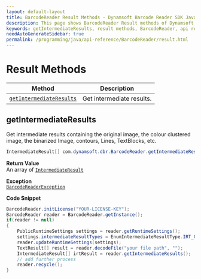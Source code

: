 ```yaml
---
layout: default-layout
title: BarcodeReader Result Methods - Dynamsoft Barcode Reader SDK Java Edition API Reference
description: This page shows BarcodeReader Result methods of Dynamsoft Barcode Reader SDK Java Edition API Reference.
keywords: getIntermediateResults, result methods, BarcodeReader, api reference, java
needAutoGenerateSidebar: true
permalink: /programming/java/api-reference/BarcodeReader/result.html
---
```



# Result Methods

  | Method               | Description |
  |----------------------|-------------|
  | [`getIntermediateResults`](#getintermediateresults) | Get intermediate results. |






## getIntermediateResults
Get intermediate results containing the original image, the colour clustered image, the binarized Image, contours, Lines, TextBlocks, etc.

```java
IntermediateResult[] com.dynamsoft.dbr.BarcodeReader.getIntermediateResults() throws BarcodeReaderException 
```   

**Return Value**  
An array of [`IntermediateResult`](../class/IntermediateResult.md)

**Exception**  
[`BarcodeReaderException`](../class/BarcodeReaderException.md)


**Code Snippet**  
```java
BarcodeReader.initLicense("YOUR-LICENSE-KEY");
BarcodeReader reader = BarcodeReader.getInstance();
if(reader != null)
{
  	PublicRuntimeSettings settings = reader.getRuntimeSettings();
  	settings.intermediateResultTypes = EnumIntermediateResultType.IRT_ORIGINAL_IMAGE | EnumIntermediateResultType.IRT_COLOUR_CLUSTERED_IMAGE |  EnumIntermediateResultType.IRT_COLOUR_CONVERTED_GRAYSCALE_IMAGE;
  	reader.updateRuntimeSettings(settings);
  	TextResult[] result = reader.decodeFile("your file path", "");
  	IntermediateResult[] irtResult = reader.getIntermediateResults();
    // add further process
    reader.recycle();
}
```



